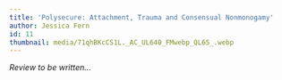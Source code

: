 ```yaml
---
title: 'Polysecure: Attachment, Trauma and Consensual Nonmonogamy'
author: Jessica Fern
id: 11
thumbnail: media/71qhBKcCS1L._AC_UL640_FMwebp_QL65_.webp
---
```

*Review to be written...*
